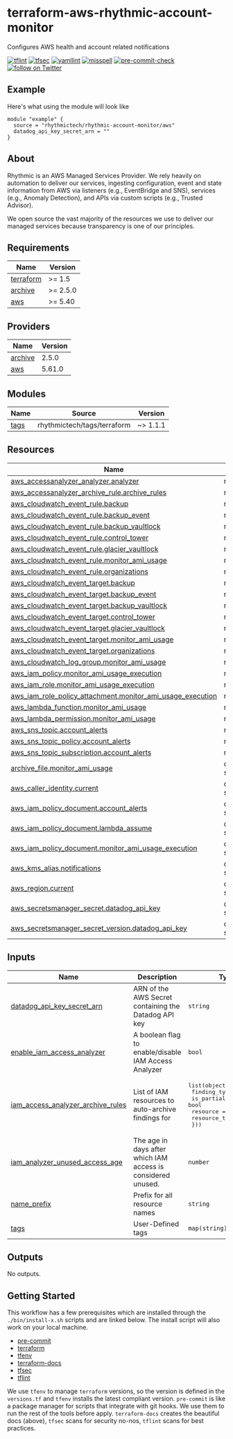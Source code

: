# terraform-aws-rhythmic-account-monitor
Configures AWS health and account related notifications

[![tflint](https://github.com/rhythmictech/terraform-aws-rhythmic-account-monitor/workflows/tflint/badge.svg?branch=master&event=push)](https://github.com/rhythmictech/terraform-aws-rhythmic-account-monitor/actions?query=workflow%3Atflint+event%3Apush+branch%3Amaster)
[![tfsec](https://github.com/rhythmictech/terraform-aws-rhythmic-account-monitor/workflows/tfsec/badge.svg?branch=master&event=push)](https://github.com/rhythmictech/terraform-aws-rhythmic-account-monitor/actions?query=workflow%3Atfsec+event%3Apush+branch%3Amaster)
[![yamllint](https://github.com/rhythmictech/terraform-aws-rhythmic-account-monitor/workflows/yamllint/badge.svg?branch=master&event=push)](https://github.com/rhythmictech/terraform-aws-rhythmic-account-monitor/actions?query=workflow%3Ayamllint+event%3Apush+branch%3Amaster)
[![misspell](https://github.com/rhythmictech/terraform-aws-rhythmic-account-monitor/workflows/misspell/badge.svg?branch=master&event=push)](https://github.com/rhythmictech/terraform-aws-rhythmic-account-monitor/actions?query=workflow%3Amisspell+event%3Apush+branch%3Amaster)
[![pre-commit-check](https://github.com/rhythmictech/terraform-aws-rhythmic-account-monitor/workflows/pre-commit-check/badge.svg?branch=master&event=push)](https://github.com/rhythmictech/terraform-aws-rhythmic-account-monitor/actions?query=workflow%3Apre-commit-check+event%3Apush+branch%3Amaster)
<a href="https://twitter.com/intent/follow?screen_name=RhythmicTech"><img src="https://img.shields.io/twitter/follow/RhythmicTech?style=social&logo=twitter" alt="follow on Twitter"></a>

## Example
Here's what using the module will look like
```hcl
module "example" {
  source = "rhythmictech/rhythmic-account-monitor/aws"
  datadog_api_key_secret_arn = ""
}
```

## About
Rhythmic is an AWS Managed Services Provider. We rely heavily on automation to deliver our services, ingesting configuration, event and state information from AWS via listeners (e.g., EventBridge and SNS), services (e.g., Anomaly Detection), and APIs via custom scripts (e.g., Trusted Advisor).

We open source the vast majority of the resources we use to deliver our managed services because transparency is one of our principles.

<!-- BEGINNING OF PRE-COMMIT-TERRAFORM DOCS HOOK -->
## Requirements

| Name | Version |
|------|---------|
| <a name="requirement_terraform"></a> [terraform](#requirement\_terraform) | >= 1.5 |
| <a name="requirement_archive"></a> [archive](#requirement\_archive) | >= 2.5.0 |
| <a name="requirement_aws"></a> [aws](#requirement\_aws) | >= 5.40 |

## Providers

| Name | Version |
|------|---------|
| <a name="provider_archive"></a> [archive](#provider\_archive) | 2.5.0 |
| <a name="provider_aws"></a> [aws](#provider\_aws) | 5.61.0 |

## Modules

| Name | Source | Version |
|------|--------|---------|
| <a name="module_tags"></a> [tags](#module\_tags) | rhythmictech/tags/terraform | ~> 1.1.1 |

## Resources

| Name | Type |
|------|------|
| [aws_accessanalyzer_analyzer.analyzer](https://registry.terraform.io/providers/hashicorp/aws/latest/docs/resources/accessanalyzer_analyzer) | resource |
| [aws_accessanalyzer_archive_rule.archive_rules](https://registry.terraform.io/providers/hashicorp/aws/latest/docs/resources/accessanalyzer_archive_rule) | resource |
| [aws_cloudwatch_event_rule.backup](https://registry.terraform.io/providers/hashicorp/aws/latest/docs/resources/cloudwatch_event_rule) | resource |
| [aws_cloudwatch_event_rule.backup_event](https://registry.terraform.io/providers/hashicorp/aws/latest/docs/resources/cloudwatch_event_rule) | resource |
| [aws_cloudwatch_event_rule.backup_vaultlock](https://registry.terraform.io/providers/hashicorp/aws/latest/docs/resources/cloudwatch_event_rule) | resource |
| [aws_cloudwatch_event_rule.control_tower](https://registry.terraform.io/providers/hashicorp/aws/latest/docs/resources/cloudwatch_event_rule) | resource |
| [aws_cloudwatch_event_rule.glacier_vaultlock](https://registry.terraform.io/providers/hashicorp/aws/latest/docs/resources/cloudwatch_event_rule) | resource |
| [aws_cloudwatch_event_rule.monitor_ami_usage](https://registry.terraform.io/providers/hashicorp/aws/latest/docs/resources/cloudwatch_event_rule) | resource |
| [aws_cloudwatch_event_rule.organizations](https://registry.terraform.io/providers/hashicorp/aws/latest/docs/resources/cloudwatch_event_rule) | resource |
| [aws_cloudwatch_event_target.backup](https://registry.terraform.io/providers/hashicorp/aws/latest/docs/resources/cloudwatch_event_target) | resource |
| [aws_cloudwatch_event_target.backup_event](https://registry.terraform.io/providers/hashicorp/aws/latest/docs/resources/cloudwatch_event_target) | resource |
| [aws_cloudwatch_event_target.backup_vaultlock](https://registry.terraform.io/providers/hashicorp/aws/latest/docs/resources/cloudwatch_event_target) | resource |
| [aws_cloudwatch_event_target.control_tower](https://registry.terraform.io/providers/hashicorp/aws/latest/docs/resources/cloudwatch_event_target) | resource |
| [aws_cloudwatch_event_target.glacier_vaultlock](https://registry.terraform.io/providers/hashicorp/aws/latest/docs/resources/cloudwatch_event_target) | resource |
| [aws_cloudwatch_event_target.monitor_ami_usage](https://registry.terraform.io/providers/hashicorp/aws/latest/docs/resources/cloudwatch_event_target) | resource |
| [aws_cloudwatch_event_target.organizations](https://registry.terraform.io/providers/hashicorp/aws/latest/docs/resources/cloudwatch_event_target) | resource |
| [aws_cloudwatch_log_group.monitor_ami_usage](https://registry.terraform.io/providers/hashicorp/aws/latest/docs/resources/cloudwatch_log_group) | resource |
| [aws_iam_policy.monitor_ami_usage_execution](https://registry.terraform.io/providers/hashicorp/aws/latest/docs/resources/iam_policy) | resource |
| [aws_iam_role.monitor_ami_usage_execution](https://registry.terraform.io/providers/hashicorp/aws/latest/docs/resources/iam_role) | resource |
| [aws_iam_role_policy_attachment.monitor_ami_usage_execution](https://registry.terraform.io/providers/hashicorp/aws/latest/docs/resources/iam_role_policy_attachment) | resource |
| [aws_lambda_function.monitor_ami_usage](https://registry.terraform.io/providers/hashicorp/aws/latest/docs/resources/lambda_function) | resource |
| [aws_lambda_permission.monitor_ami_usage](https://registry.terraform.io/providers/hashicorp/aws/latest/docs/resources/lambda_permission) | resource |
| [aws_sns_topic.account_alerts](https://registry.terraform.io/providers/hashicorp/aws/latest/docs/resources/sns_topic) | resource |
| [aws_sns_topic_policy.account_alerts](https://registry.terraform.io/providers/hashicorp/aws/latest/docs/resources/sns_topic_policy) | resource |
| [aws_sns_topic_subscription.account_alerts](https://registry.terraform.io/providers/hashicorp/aws/latest/docs/resources/sns_topic_subscription) | resource |
| [archive_file.monitor_ami_usage](https://registry.terraform.io/providers/hashicorp/archive/latest/docs/data-sources/file) | data source |
| [aws_caller_identity.current](https://registry.terraform.io/providers/hashicorp/aws/latest/docs/data-sources/caller_identity) | data source |
| [aws_iam_policy_document.account_alerts](https://registry.terraform.io/providers/hashicorp/aws/latest/docs/data-sources/iam_policy_document) | data source |
| [aws_iam_policy_document.lambda_assume](https://registry.terraform.io/providers/hashicorp/aws/latest/docs/data-sources/iam_policy_document) | data source |
| [aws_iam_policy_document.monitor_ami_usage_execution](https://registry.terraform.io/providers/hashicorp/aws/latest/docs/data-sources/iam_policy_document) | data source |
| [aws_kms_alias.notifications](https://registry.terraform.io/providers/hashicorp/aws/latest/docs/data-sources/kms_alias) | data source |
| [aws_region.current](https://registry.terraform.io/providers/hashicorp/aws/latest/docs/data-sources/region) | data source |
| [aws_secretsmanager_secret.datadog_api_key](https://registry.terraform.io/providers/hashicorp/aws/latest/docs/data-sources/secretsmanager_secret) | data source |
| [aws_secretsmanager_secret_version.datadog_api_key](https://registry.terraform.io/providers/hashicorp/aws/latest/docs/data-sources/secretsmanager_secret_version) | data source |

## Inputs

| Name | Description | Type | Default | Required |
|------|-------------|------|---------|:--------:|
| <a name="input_datadog_api_key_secret_arn"></a> [datadog\_api\_key\_secret\_arn](#input\_datadog\_api\_key\_secret\_arn) | ARN of the AWS Secret containing the Datadog API key | `string` | n/a | yes |
| <a name="input_enable_iam_access_analyzer"></a> [enable\_iam\_access\_analyzer](#input\_enable\_iam\_access\_analyzer) | A boolean flag to enable/disable IAM Access Analyzer | `bool` | `false` | no |
| <a name="input_iam_access_analyzer_archive_rules"></a> [iam\_access\_analyzer\_archive\_rules](#input\_iam\_access\_analyzer\_archive\_rules) | List of IAM resources to auto-archive findings for | <pre>list(object({<br>    finding_type  = string<br>    is_partial    = bool<br>    resource      = string<br>    resource_type = string<br>  }))</pre> | `[]` | no |
| <a name="input_iam_analyzer_unused_access_age"></a> [iam\_analyzer\_unused\_access\_age](#input\_iam\_analyzer\_unused\_access\_age) | The age in days after which IAM access is considered unused. | `number` | `90` | no |
| <a name="input_name_prefix"></a> [name\_prefix](#input\_name\_prefix) | Prefix for all resource names | `string` | `"rhythmic-"` | no |
| <a name="input_tags"></a> [tags](#input\_tags) | User-Defined tags | `map(string)` | `{}` | no |

## Outputs

No outputs.
<!-- END OF PRE-COMMIT-TERRAFORM DOCS HOOK -->

## Getting Started
This workflow has a few prerequisites which are installed through the `./bin/install-x.sh` scripts and are linked below. The install script will also work on your local machine. 

- [pre-commit](https://pre-commit.com)
- [terraform](https://terraform.io)
- [tfenv](https://github.com/tfutils/tfenv)
- [terraform-docs](https://github.com/segmentio/terraform-docs)
- [tfsec](https://github.com/tfsec/tfsec)
- [tflint](https://github.com/terraform-linters/tflint)

We use `tfenv` to manage `terraform` versions, so the version is defined in the `versions.tf` and `tfenv` installs the latest compliant version.
`pre-commit` is like a package manager for scripts that integrate with git hooks. We use them to run the rest of the tools before apply. 
`terraform-docs` creates the beautiful docs (above),  `tfsec` scans for security no-nos, `tflint` scans for best practices. 
